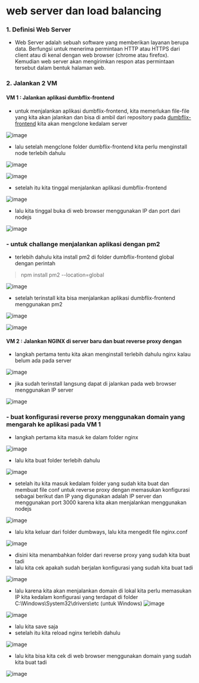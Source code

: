 # web server dan load balancing

### 1. Definisi Web Server
- Web Server adalah sebuah software yang memberikan layanan berupa data. Berfungsi untuk menerima permintaan HTTP atau HTTPS dari client atau di kenal dengan web browser (chrome atau firefox). Kemudian web server akan mengirimkan respon atas permintaan tersebut dalam bentuk halaman web.

### 2. Jalankan 2 VM
#### VM 1 : Jalankan aplikasi dumbflix-frontend
- untuk menjalankan aplikasi dumbflix-frontend, kita memerlukan file-file yang kita akan jalankan dan bisa di ambil dari repository pada [dumbflix-frontend](https://github.com/dumbwaysdev/dumbflix-frontend) kita akan mengclone kedalam server

![image](https://user-images.githubusercontent.com/68781074/213359453-4a88729e-804e-4617-9168-6f1cff461eb0.png)

- lalu setelah mengclone folder dumbflix-frontend kita perlu menginstall node terlebih dahulu

![image](https://user-images.githubusercontent.com/68781074/213359830-513ea094-3874-4d36-ad02-30adaf2b46a5.png)

![image](https://user-images.githubusercontent.com/68781074/213359845-be91505e-61e7-4171-8aaa-28b9ddad2417.png)

- setelah itu kita tinggal menjalankan aplikasi dumbflix-frontend

![image](https://user-images.githubusercontent.com/68781074/213359935-b857c0ee-f4a0-4ee1-955e-6d1bb5194646.png)

- lalu kita tinggal buka di web browser menggunakan IP dan port dari nodejs

![image](https://user-images.githubusercontent.com/68781074/213360048-c29daffa-e422-4582-b838-62f3fc25ff72.png)

### - untuk challange menjalankan aplikasi dengan pm2

- terlebih dahulu kita install pm2 di folder dumbflix-frontend global dengan perintah
> npm install pm2 --location=global 

![image](https://user-images.githubusercontent.com/68781074/213360803-233b725f-6e5e-4b87-b994-1dcabbc1ebb6.png)

- setelah terinstall kita bisa menjalankan aplikasi dumbflix-frontend menggunakan pm2

![image](https://user-images.githubusercontent.com/68781074/213360877-d04fd55a-6f71-4963-87c4-869af0c65a2b.png)

![image](https://user-images.githubusercontent.com/68781074/213360920-d1ceade1-babf-44d3-afb8-58292f1e07af.png)

#### VM 2 : Jalankan NGINX di server baru dan buat reverse proxy dengan 

- langkah pertama tentu kita akan menginstall terlebih dahulu nginx kalau belum ada pada server

![image](https://user-images.githubusercontent.com/68781074/213361120-088b2474-af8a-4993-af40-0ffdf8fd21d1.png)

- jika sudah terinstall langsung dapat di jalankan pada web browser menggunakan IP server

![image](https://user-images.githubusercontent.com/68781074/213361171-f0f61d9b-044c-4193-b647-a29dd5080c62.png)

### - buat konfigurasi reverse proxy menggunakan domain yang mengarah ke aplikasi pada VM 1
- langkah pertama kita masuk ke dalam folder nginx

![image](https://user-images.githubusercontent.com/68781074/213365887-1eaa0a34-bc48-42d6-beeb-13fcd9063a9d.png)

- lalu kita buat folder terlebih dahulu

![image](https://user-images.githubusercontent.com/68781074/213365996-a68686dd-0d00-45a7-a1c7-ac0e2e4ce7f0.png)

- setelah itu kita masuk kedalam folder yang sudah kita buat dan membuat file conf untuk reverse proxy dengan memasukan konfigurasi sebagai berikut dan IP yang digunakan adalah IP server dan menggunakan port 3000 karena kita akan menjalankan menggunakan nodejs

![image](https://user-images.githubusercontent.com/68781074/213366227-95ec91bf-0845-4a77-badd-35f26176a15e.png)

- lalu kita keluar dari folder dumbways, lalu kita mengedit file nginx.conf

![image](https://user-images.githubusercontent.com/68781074/213362670-ba333353-f8bc-450b-bc5b-0a12bf7ffb00.png)

- disini kita menambahkan folder dari reverse proxy yang sudah kita buat tadi
- lalu kita cek apakah sudah berjalan konfigurasi yang sudah kita buat tadi

![image](https://user-images.githubusercontent.com/68781074/213366351-7e595e29-9ac0-4a40-8eb0-ced697fe56e2.png)

- lalu karena kita akan menjalankan domain di lokal kita perlu memasukan IP kita kedalam konfigurasi yang terdapat di folder C:\Windows\System32\drivers\etc (untuk Windows)
![image](https://user-images.githubusercontent.com/68781074/213364110-dfdd03db-1498-493c-8c26-7f2a9de226cd.png)

![image](https://user-images.githubusercontent.com/68781074/213365288-266b2281-fc80-4ef1-8dcc-1f44f581815b.png)

- lalu kita save saja
- setelah itu kita reload nginx terlebih dahulu

![image](https://user-images.githubusercontent.com/68781074/213366440-eb762082-fd48-46be-b4e0-4c2fa88ba780.png)
 
- lalu kita bisa kita cek di web browser menggunakan domain yang sudah kita buat tadi

![image](https://user-images.githubusercontent.com/68781074/213366636-88ee1c17-963a-4134-b813-dd1708f4d456.png)
